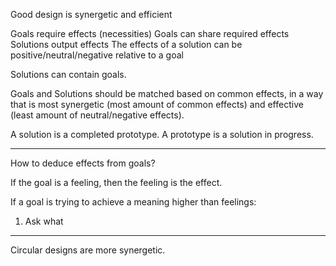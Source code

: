 Good design is synergetic and efficient

Goals require effects (necessities)
Goals can share required effects
Solutions output effects
The effects of a solution can be positive/neutral/negative relative to a goal

Solutions can contain goals.

Goals and Solutions should be matched based on common effects, in a way that is most synergetic (most amount of common effects) and effective (least amount of neutral/negative effects).

A solution is a completed prototype.
A prototype is a solution in progress.

-------
How to deduce effects from goals?  
  
If the goal is a feeling, then the feeling is the effect.  
  
If a goal is trying to achieve a meaning higher than feelings:  
1. Ask what

--------

Circular designs are more synergetic.